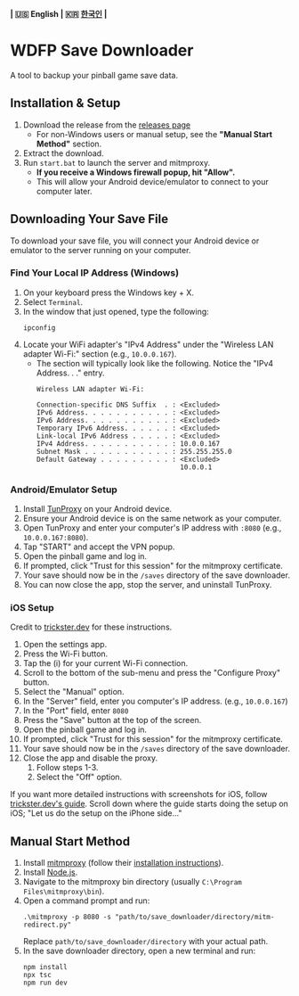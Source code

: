 **| :us: English | :kr: [한국인](README_kr.md) |**
# WDFP Save Downloader
A tool to backup your pinball game save data.

## Installation & Setup
1. Download the release from the [releases page](https://github.com/Duosion/wdfp-save-downloader/releases/latest)
   - For non-Windows users or manual setup, see the **"Manual Start Method"** section.
2. Extract the download.
3. Run `start.bat` to launch the server and mitmproxy.
   - **If you receive a Windows firewall popup, hit "Allow".**
   - This will allow your Android device/emulator to connect to your computer later.

## Downloading Your Save File
To download your save file, you will connect your Android device or emulator to the server running on your computer.

### Find Your Local IP Address (Windows)
1. On your keyboard press the Windows key + X.
2. Select ``Terminal``.
2. In the window that just opened, type the following:
   ```
   ipconfig
   ```
3. Locate your WiFi adapter's "IPv4 Address" under the "Wireless LAN adapter Wi-Fi:" section (e.g., `10.0.0.167`).
   - The section will typically look like the following. Notice the "IPv4 Address. . ." entry.
     ```
     Wireless LAN adapter Wi-Fi:
    
     Connection-specific DNS Suffix  . : <Excluded>
     IPv6 Address. . . . . . . . . . . : <Excluded>
     IPv6 Address. . . . . . . . . . . : <Excluded>
     Temporary IPv6 Address. . . . . . : <Excluded>
     Link-local IPv6 Address . . . . . : <Excluded>
     IPv4 Address. . . . . . . . . . . : 10.0.0.167
     Subnet Mask . . . . . . . . . . . : 255.255.255.0
     Default Gateway . . . . . . . . . : <Excluded>
                                         10.0.0.1
     ```

### Android/Emulator Setup
1. Install [TunProxy](https://github.com/yogkin/HttpProxy/releases/tag/1.0.1) on your Android device.
2. Ensure your Android device is on the same network as your computer.
3. Open TunProxy and enter your computer's IP address with `:8080` (e.g., `10.0.0.167:8080`).
4. Tap "START" and accept the VPN popup.
5. Open the pinball game and log in.
6. If prompted, click "Trust for this session" for the mitmproxy certificate.
7. Your save should now be in the `/saves` directory of the save downloader.
8. You can now close the app, stop the server, and uninstall TunProxy.

### iOS Setup
Credit to [trickster.dev](https://www.trickster.dev/post/setting-up-mitmproxy-with-ios17.1/) for these instructions.

1. Open the settings app.
2. Press the Wi-Fi button.
3. Tap the (i) for your current Wi-Fi connection.
4. Scroll to the bottom of the sub-menu and press the "Configure Proxy" button.
5. Select the "Manual" option.
6. In the "Server" field, enter you computer's IP address. (e.g., `10.0.0.167`)
7. In the "Port" field, enter `8080`
8. Press the "Save" button at the top of the screen.
9. Open the pinball game and log in.
10. If prompted, click "Trust for this session" for the mitmproxy certificate.
11. Your save should now be in the `/saves` directory of the save downloader.
12. Close the app and disable the proxy.
    1. Follow steps 1-3.
    2. Select the "Off" option.

If you want more detailed instructions with screenshots for iOS, follow [trickster.dev's guide](https://www.trickster.dev/post/setting-up-mitmproxy-with-ios17.1/). Scroll down where the guide starts doing the setup on iOS; "Let us do the setup on the iPhone side..."

## Manual Start Method
1. Install [mitmproxy](https://mitmproxy.org) (follow their [installation instructions](https://docs.mitmproxy.org/stable/overview-installation/)).
2. Install [Node.js](https://nodejs.org/en/download/package-manager).
3. Navigate to the mitmproxy bin directory (usually `C:\Program Files\mitmproxy\bin`).
4. Open a command prompt and run:
   ```
   .\mitmproxy -p 8080 -s "path/to/save_downloader/directory/mitm-redirect.py"
   ```
   Replace `path/to/save_downloader/directory` with your actual path.
5. In the save downloader directory, open a new terminal and run:
   ```
   npm install
   npx tsc
   npm run dev
   ```